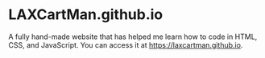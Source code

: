 # LAXCartMan.github.io

A fully hand-made website that has helped me learn how to code in HTML, CSS, and JavaScript.  You can access it at https://laxcartman.github.io.
